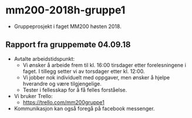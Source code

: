 # mm200-2018h-gruppe1
* Gruppeprosjekt i faget MM200 høsten 2018.

## Rapport fra gruppemøte 04.09.18
* Avtalte arbeidstidspunkt: 
  * Vi ønsker å arbeide frem til kl. 16:00 tirsdager etter forelesningene i faget. I tillegg setter vi av torsdager etter kl. 12:00.
  * Vi jobber nok individuelt med oppgaver, men ønsker å hjelpe hverandre og være tilgjengelige. 
  * Tester i fellesskap for å få felles forståelse.
* Vi bruker Trello:
  * https://trello.com/mm200gruppe1
* Kommunikasjon kan også foregå på facebook messenger.

